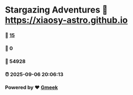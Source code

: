 # Stargazing Adventures :link: https://xiaosy-astro.github.io 
### :page_facing_up: [15](https://xiaosy-astro.github.io/tag.html) 
### :speech_balloon: 0 
### :hibiscus: 54928 
### :alarm_clock: 2025-09-06 20:06:13 
### Powered by :heart: [Gmeek](https://github.com/Meekdai/Gmeek)
